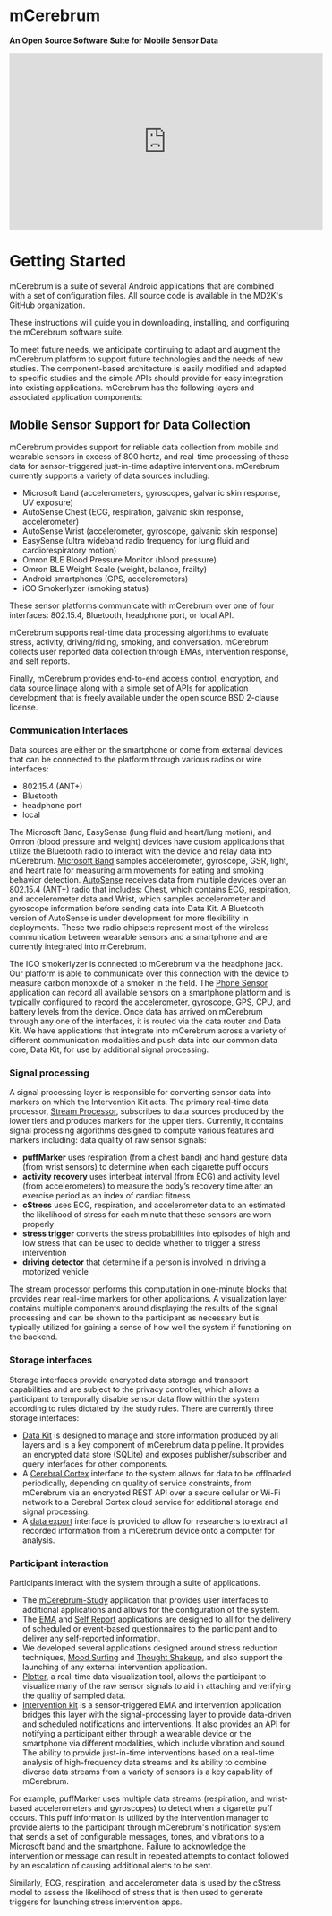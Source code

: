 # mCerebrum
**An Open Source Software Suite for Mobile Sensor Data**

<!-- ![mCerebrum Logo](../img/mCerebrum-logo.png) -->

<center><iframe src="https://www.youtube.com/embed/GR3pahhXp4U" width="560" height="315" frameborder="0" allowfullscreen="allowfullscreen"></iframe></center>

# Getting Started
mCerebrum is a suite of several Android applications that are combined with a set of configuration files. All source code is available in the MD2K's GitHub organization.

These instructions will guide you in downloading, installing, and configuring the mCerebrum software suite. 

To meet future needs, we anticipate continuing to adapt and augment the mCerebrum platform to support future technologies and the needs of new studies. The component-based architecture is easily modified and adapted to specific studies and the simple APIs should provide for easy integration into existing applications. mCerebrum has the following layers and associated application components:

## Mobile Sensor Support for Data Collection
mCerebrum provides support for reliable data collection from mobile and wearable sensors in excess of 800 hertz, and real-time processing of these data for sensor-triggered just-in-time adaptive interventions. mCerebrum currently supports a variety of data sources including:

* Microsoft band (accelerometers, gyroscopes, galvanic skin response, UV exposure)
* AutoSense Chest (ECG, respiration, galvanic skin response, accelerometer)
* AutoSense Wrist (accelerometer, gyroscope, galvanic skin response)
* EasySense (ultra wideband radio frequency for lung fluid and cardiorespiratory motion)
* Omron BLE Blood Pressure Monitor (blood pressure)
* Omron BLE Weight Scale (weight, balance, frailty)
* Android smartphones (GPS, accelerometers)
* iCO Smokerlyzer (smoking status)

These sensor platforms communicate with mCerebrum over one of four interfaces: 802.15.4, Bluetooth, headphone port, or local API.

mCerebrum supports real-time data processing algorithms to evaluate stress, activity, driving/riding, smoking, and conversation. mCerebrum collects user reported data collection through EMAs, intervention response, and self reports.

Finally, mCerebrum provides end-to-end access control, encryption, and data source linage along with a simple set of APIs for application development that is freely available under the open source BSD 2-clause license.

### Communication Interfaces

Data sources are either on the smartphone or come from external devices that can be connected to the platform through various radios or wire interfaces:

* 802.15.4 (ANT+)
* Bluetooth
* headphone port
* local

The Microsoft Band, EasySense (lung fluid and heart/lung motion), and Omron (blood pressure and weight) devices have custom applications that utilize the Bluetooth radio to interact with the device and relay data into mCerebrum. [Microsoft Band](https://github.com/MD2Korg/mCerebrum-MicrosoftBand) samples accelerometer, gyroscope, GSR, light, and heart rate for measuring arm movements for eating and smoking behavior detection. [AutoSense](https://github.com/MD2Korg/mCerebrum-AutoSense) receives data from multiple devices over an 802.15.4 (ANT+) radio that includes: Chest, which contains ECG, respiration, and accelerometer data and Wrist, which samples accelerometer and gyroscope information before sending data into Data Kit.  A Bluetooth version of AutoSense is under development for more flexibility in deployments. These two radio chipsets represent most of the wireless communication between wearable sensors and a smartphone and are currently integrated into mCerebrum.

The ICO smokerlyzer is connected to mCerebrum via the headphone jack. Our platform is able to communicate over this connection with the device to measure carbon monoxide of a smoker in the field. The [Phone Sensor](https://github.com/MD2Korg/mCerebrum-PhoneSensor) application can record all available sensors on a smartphone platform and is typically configured to record the accelerometer, gyroscope, GPS, CPU, and battery levels from the device. Once data has arrived on mCerebrum through any one of the interfaces, it is routed via the data router and Data Kit. We have applications that integrate into mCerebrum across a variety of different communication modalities and push data into our common data core, Data Kit, for use by additional signal processing.

### Signal processing
A signal processing layer is responsible for converting sensor data into markers on which the Intervention Kit acts.  The primary real-time data processor, [Stream Processor](https://github.com/MD2Korg/mCerebrum-StreamProcessor), subscribes to data sources produced by the lower tiers and produces markers for the upper tiers.  Currently, it contains signal processing algorithms designed to compute various features and markers including: data quality of raw sensor signals:

* **puffMarker** uses respiration (from a chest band) and hand gesture data (from wrist sensors) to determine when each cigarette puff occurs
* **activity recovery** uses interbeat interval (from ECG) and activity level (from accelerometers) to measure the body’s recovery time after an exercise period as an index of cardiac fitness
* **cStress** uses ECG, respiration, and accelerometer data to an estimated the likelihood of stress for each minute that these sensors are worn properly
* **stress trigger** converts the stress probabilities into episodes of high and low stress that can be used to decide whether to trigger a stress intervention
* **driving detector** that determine if a person is involved in driving a motorized vehicle

The stream processor performs this computation in one-minute blocks that provides near real-time markers for other applications. A visualization layer contains multiple components around displaying the results of the signal processing and can be shown to the participant as necessary but is typically utilized for gaining a sense of how well the system if functioning on the backend.

### Storage interfaces
Storage interfaces provide encrypted data storage and transport capabilities and are subject to the privacy controller, which allows a participant to temporally disable sensor data flow within the system according to rules dictated by the study rules. There are currently three storage interfaces:

* [Data Kit](https://github.com/MD2Korg/mCerebrum-DataKit) is designed to manage and store information produced by all layers and is a key component of mCerebrum data pipeline. It provides an encrypted data store (SQLite) and exposes publisher/subscriber and query interfaces for other components.
* A [Cerebral Cortex](https://github.com/MD2Korg/mCerebrum-CerebralCortex) interface to the system allows for data to be offloaded periodically, depending on quality of service constraints, from mCerebrum via an encrypted REST API over a secure cellular or Wi-Fi network to a Cerebral Cortex cloud service for additional storage and signal processing.
* A [data export](https://github.com/MD2Korg/DataExporter) interface is provided to allow for researchers to extract all recorded information from a mCerebrum device onto a computer for analysis.

### Participant interaction
Participants interact with the system through a suite of applications.

* The [mCerebrum-Study](https://github.com/MD2Korg/mCerebrum-Study) application that provides user interfaces to additional applications and allows for the configuration of the system.
* The [EMA](https://github.com/MD2Korg/mCerebrum-EMA) and [Self Report](https://github.com/MD2Korg/mCerebrum-SelfReport) applications are designed to all for the delivery of scheduled or event-based questionnaires to the participant and to deliver any self-reported information.
* We developed several applications designed around stress reduction techniques, [Mood Surfing](https://github.com/MD2Korg/mCerebrum-MoodSurfing) and [Thought Shakeup](https://github.com/MD2Korg/mCerebrum-ThoughtShakeup), and also support the launching of any external intervention application.
* [Plotter](https://github.com/MD2Korg/mCerebrum-Plotter), a real-time data visualization tool, allows the participant to visualize many of the raw sensor signals to aid in attaching and verifying the quality of sampled data.
* [Intervention kit](https://github.com/MD2Korg/mCerebrum-InterventionKit) is a sensor-triggered EMA and intervention application bridges this layer with the signal-processing layer to provide data-driven and scheduled notifications and interventions. It also provides an API for notifying a participant either through a wearable device or the smartphone via different modalities, which include vibration and sound. The ability to provide just-in-time interventions based on a real-time analysis of high-frequency data streams and its ability to combine diverse data streams from a variety of sensors is a key capability of mCerebrum.

For example, puffMarker uses multiple data streams (respiration, and wrist-based accelerometers and gyroscopes) to detect when a cigarette puff occurs.  This puff information is utilized by the intervention manager to provide alerts to the participant through mCerebrum's notification system that sends a set of configurable messages, tones, and vibrations to a Microsoft band and the smartphone. Failure to acknowledge the intervention or message can result in repeated attempts to contact followed by an escalation of causing additional alerts to be sent.

Similarly, ECG, respiration, and accelerometer data is used by the cStress model to assess the likelihood of stress that is then used to generate triggers for launching stress intervention apps.
